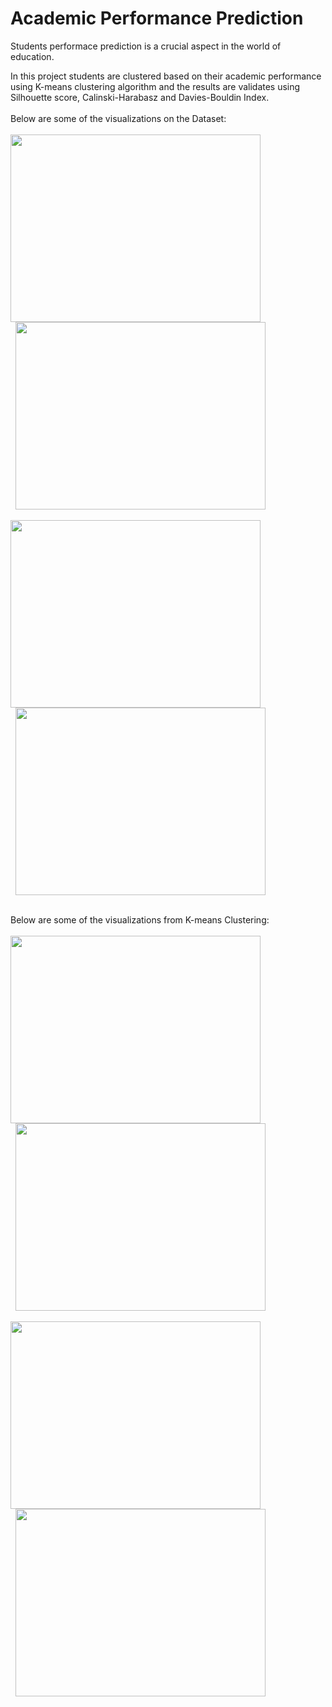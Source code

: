 # Academic Performance Prediction

Students performace prediction is a crucial aspect in the world of education.

In this project students are clustered based on their academic performance using K-means clustering algorithm and the results are validates using Silhouette score, Calinski-Harabasz and Davies-Bouldin Index.
<br><br>
Below are some of the visualizations on the Dataset:
<br><br>
<img src= https://github.com/Navyashree-R13/AcademicPerformancePrediction/assets/73741300/b45a4827-0dc2-439d-b57a-9fde9f25b8ba width="400" height="300">
<img src= https://github.com/Navyashree-R13/AcademicPerformancePrediction/assets/73741300/582e035a-aa97-46fc-aaa4-b40d817fa0c4 width="400" height="300" hspace="8">
<br>
<br>
<img src=https://github.com/Navyashree-R13/AcademicPerformancePrediction/assets/73741300/a725a34e-af5f-4098-8ef7-b8c23c271522 width="400" height="300">
<img src=https://github.com/Navyashree-R13/AcademicPerformancePrediction/assets/73741300/50ff91e1-0e9e-4cfa-b0ec-aba8cb8d56a2 width="400" height="300" hspace="8">
<br>
<br>

Below are some of the visualizations from K-means Clustering:
<br><br>
<img src=https://github.com/Navyashree-R13/AcademicPerformancePrediction/assets/73741300/431ef6a4-e78a-45e9-84ac-f5a043c8d3cf width="400" height="300">
<img src=https://github.com/Navyashree-R13/AcademicPerformancePrediction/assets/73741300/6f3c0178-300b-40cc-af07-80b42c47cf6b width="400" height="300" hspace="8">
<br>
<br>
<img src=https://github.com/Navyashree-R13/AcademicPerformancePrediction/assets/73741300/77b7a160-e300-4c28-aa88-24b67b2c9938 width="400" height="300">
<img src=https://github.com/Navyashree-R13/AcademicPerformancePrediction/assets/73741300/4ede2955-0f79-493b-b7f8-6936c17a0e22 width="400" height="300" hspace="8">
